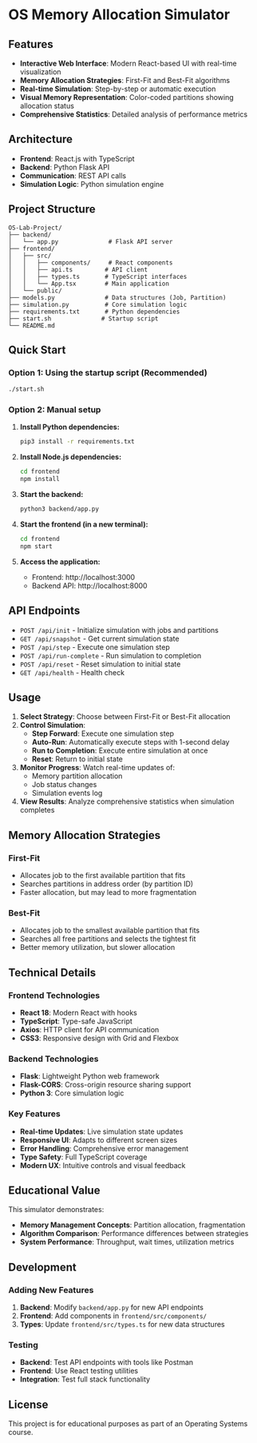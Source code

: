 # OS Memory Allocation Simulator


## Features

- **Interactive Web Interface**: Modern React-based UI with real-time visualization
- **Memory Allocation Strategies**: First-Fit and Best-Fit algorithms
- **Real-time Simulation**: Step-by-step or automatic execution
- **Visual Memory Representation**: Color-coded partitions showing allocation status
- **Comprehensive Statistics**: Detailed analysis of performance metrics

## Architecture

- **Frontend**: React.js with TypeScript
- **Backend**: Python Flask API
- **Communication**: REST API calls
- **Simulation Logic**: Python simulation engine

## Project Structure

```
OS-Lab-Project/
├── backend/
│   └── app.py              # Flask API server
├── frontend/
│   ├── src/
│   │   ├── components/     # React components
│   │   ├── api.ts         # API client
│   │   ├── types.ts       # TypeScript interfaces
│   │   └── App.tsx        # Main application
│   └── public/
├── models.py              # Data structures (Job, Partition)
├── simulation.py          # Core simulation logic
├── requirements.txt       # Python dependencies
├── start.sh              # Startup script
└── README.md
```

## Quick Start

### Option 1: Using the startup script (Recommended)
```bash
./start.sh
```

### Option 2: Manual setup

1. **Install Python dependencies:**
   ```bash
   pip3 install -r requirements.txt
   ```

2. **Install Node.js dependencies:**
   ```bash
   cd frontend
   npm install
   ```

3. **Start the backend:**
   ```bash
   python3 backend/app.py
   ```

4. **Start the frontend (in a new terminal):**
   ```bash
   cd frontend
   npm start
   ```

5. **Access the application:**
   - Frontend: http://localhost:3000
   - Backend API: http://localhost:8000

## API Endpoints

- `POST /api/init` - Initialize simulation with jobs and partitions
- `GET /api/snapshot` - Get current simulation state
- `POST /api/step` - Execute one simulation step
- `POST /api/run-complete` - Run simulation to completion
- `POST /api/reset` - Reset simulation to initial state
- `GET /api/health` - Health check

## Usage

1. **Select Strategy**: Choose between First-Fit or Best-Fit allocation
2. **Control Simulation**:
   - **Step Forward**: Execute one simulation step
   - **Auto-Run**: Automatically execute steps with 1-second delay
   - **Run to Completion**: Execute entire simulation at once
   - **Reset**: Return to initial state
3. **Monitor Progress**: Watch real-time updates of:
   - Memory partition allocation
   - Job status changes
   - Simulation events log
4. **View Results**: Analyze comprehensive statistics when simulation completes

## Memory Allocation Strategies

### First-Fit
- Allocates job to the first available partition that fits
- Searches partitions in address order (by partition ID)
- Faster allocation, but may lead to more fragmentation

### Best-Fit
- Allocates job to the smallest available partition that fits
- Searches all free partitions and selects the tightest fit
- Better memory utilization, but slower allocation

## Technical Details

### Frontend Technologies
- **React 18**: Modern React with hooks
- **TypeScript**: Type-safe JavaScript
- **Axios**: HTTP client for API communication
- **CSS3**: Responsive design with Grid and Flexbox

### Backend Technologies
- **Flask**: Lightweight Python web framework
- **Flask-CORS**: Cross-origin resource sharing support
- **Python 3**: Core simulation logic

### Key Features
- **Real-time Updates**: Live simulation state updates
- **Responsive UI**: Adapts to different screen sizes
- **Error Handling**: Comprehensive error management
- **Type Safety**: Full TypeScript coverage
- **Modern UX**: Intuitive controls and visual feedback

## Educational Value

This simulator demonstrates:
- **Memory Management Concepts**: Partition allocation, fragmentation
- **Algorithm Comparison**: Performance differences between strategies
- **System Performance**: Throughput, wait times, utilization metrics

## Development

### Adding New Features
1. **Backend**: Modify `backend/app.py` for new API endpoints
2. **Frontend**: Add components in `frontend/src/components/`
3. **Types**: Update `frontend/src/types.ts` for new data structures

### Testing
- **Backend**: Test API endpoints with tools like Postman
- **Frontend**: Use React testing utilities
- **Integration**: Test full stack functionality


## License

This project is for educational purposes as part of an Operating Systems course.
